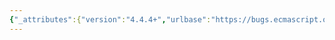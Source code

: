 ```yaml
---
{"_attributes":{"version":"4.4.4+","urlbase":"https://bugs.ecmascript.org/","maintainer":"dherman@mozilla.com"},"bug":{"bug_id":97,"creation_ts":"2011-04-29 08:39:00 -0700","short_desc":"String.prototype.replace doesn't specify the this value pass to a replaceValue function","delta_ts":"2015-10-02 13:39:11 -0700","product":"ECMA-262, Editions 5 and 5.1","component":"technical content","version":"Edition 5.1","rep_platform":"All","op_sys":"All","bug_status":"RESOLVED","resolution":"FIXED","priority":"Normal","bug_severity":"normal","blocked":154,"everconfirmed":true,"reporter":{"uid":"allen","name":"Allen Wirfs-Brock"},"assigned_to":{"uid":"allen","name":"Allen Wirfs-Brock"},"cc":"brterlso","long_desc":[{"commentid":195,"comment_count":0,"who":{"uid":"allen","name":"Allen Wirfs-Brock"},"bug_when":"2011-04-29 08:39:31 -0700","thetext":"It should be specified as the value undefined"},{"commentid":578,"comment_count":1,"who":{"uid":"allen","name":"Allen Wirfs-Brock"},"bug_when":"2012-01-12 12:18:45 -0800","thetext":"set IN_PROGRESS to indicated this should go into ES5.1 Errata."},{"commentid":14718,"comment_count":2,"who":{"uid":"brterlso","name":"Brian Terlson"},"bug_when":"2015-10-02 13:39:11 -0700","thetext":"Undefined is passed in ES2015."}]}}
---
```

